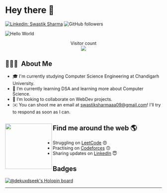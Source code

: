 # Hey there :wave:

[![Linkedin: Swastik Sharma](https://img.shields.io/badge/-Swastik-blue?style=flat-square&logo=Linkedin&logoColor=white&link=https://www.linkedin.com/in/swastik-sharma-720777212/)](https://www.linkedin.com/in/swastik-sharma-720777212/)
![GitHub followers](https://img.shields.io/github/followers/swastikgithub09?label=Follow&style=social)

<img src="https://raw.githubusercontent.com/sagar-viradiya/sagar-viradiya/master/resources/banner.png" alt="Hello World">

<p align="center"> 
  Visitor count<br>
  <img src="https://profile-counter.glitch.me/swastikgithub09/count.svg" />
</p>

## 👨🏻‍💻 &nbsp;About Me

- 🎓  I'm currently studying Computer Science Engineering at Chandigarh University.
- 🌱 I’m currently learning DSA and learning more about Computer Science. 
- 👯 I’m looking to collaborate on WebDev projects.
- ✉️  You can shoot me an email at swastiksharmaaa09@gmail.com! I'll try to respond as soon as I can.


## Find me around the web 🌎 <a href="https://leetcode.com/swastiksharmaaa09/"><img align="left" width="150" height="146" src="https://media.tenor.com/GfSX-u7VGM4AAAAC/coding.gif"></a>
   - Struggling on <a href="https://leetcode.com/swastiksharmaaa09/">LeetCode</a> 😍
   - Practising on <a href="https://codeforces.com/profile/dekuxdseek/">Codeforces</a> 🙃
   - Sharing updates on <a href="https://www.linkedin.com/in/swastik-sharma-720777212/">LinkedIn</a> 😇


## Badges

[![@dekuxdseek's Holopin board](https://holopin.io/api/user/board?user=dekuxdseek)](https://holopin.io/@dekuxdseek)

<hr>

<!--

Here are some ideas to get you started:

- 🔭 I’m currently working on ...

 ...
- 🤔 I’m looking for help with ...
- 💬 Ask me about ...
- 📫 How to reach me: ...
- 😄 Pronouns: ...
- ⚡ Fun fact: ...
-->
